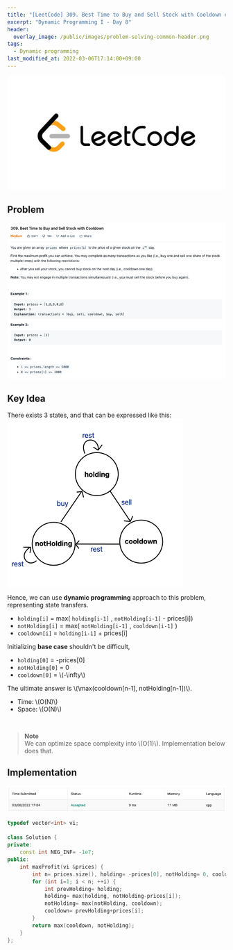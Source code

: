 ```yaml
---
title: "[LeetCode] 309. Best Time to Buy and Sell Stock with Cooldown explained"
excerpt: "Dynamic Programming I - Day 8"
header:
  overlay_image: /public/images/problem-solving-common-header.png
tags:
  - Dynamic programming
last_modified_at: 2022-03-06T17:14:00+09:00
---
```

<a href="https://leetcode.com/">
    <img src="/public/images/leetcode-logo.jpeg"/>
</a>

## Problem
<a href="https://leetcode.com/problems/best-time-to-buy-and-sell-stock-with-cooldown/">
    <img src="/public/images/leetcode-309.png"/>
</a>

<br/>

## Key Idea

There exists 3 states, and that can be expressed like this:  
<img src="/public/images/leetcode-309-figure-1.png"/>

Hence, we can use **dynamic programming** approach to this problem, representing state transfers.

- `holding[i]` = max( `holding[i-1]` , `notHolding[i-1]` - prices[i])
- `notHolding[i]` = max( `notHolding[i-1]` , `cooldown[i-1]` )
- `cooldown[i]` = `holding[i-1]` + prices[i]

Initializing **base case** shouldn't be difficult,  
- `holding[0]` = -prices[0]
- `notHolding[0]` = 0
- `cooldown[0]` = \\(-\infty\\)

The ultimate answer is \\(\max(cooldown[n-1], notHolding[n-1])\\).

- Time: \\(O(N)\\)  
- Space: \\(O(N)\\)

<br/>

> **Note**  
We can optimize space complexity into \\(O(1)\\). Implementation below does that.

## Implementation

<img src="/public/images/leetcode-309-result.png"/>

```cpp
typedef vector<int> vi;

class Solution {
private:
    const int NEG_INF= -1e7;
public:
    int maxProfit(vi &prices) {
        int n= prices.size(), holding= -prices[0], notHolding= 0, cooldown= NEG_INF;
        for (int i=1; i < n; ++i) {
            int prevHolding= holding;
            holding= max(holding, notHolding-prices[i]);
            notHolding= max(notHolding, cooldown);
            cooldown= prevHolding+prices[i];
        }
        return max(cooldown, notHolding);
    }
};
```